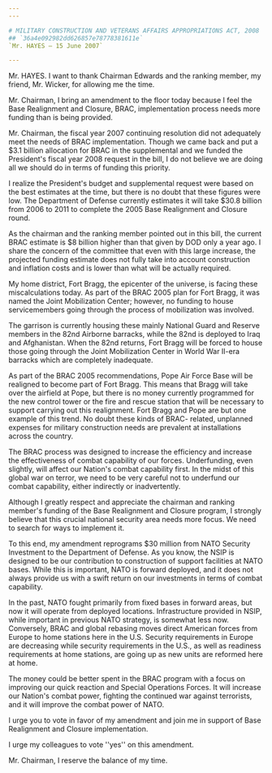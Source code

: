 ```yaml
---
---

# MILITARY CONSTRUCTION AND VETERANS AFFAIRS APPROPRIATIONS ACT, 2008
## `36a4e092982dd626857e78778381611e`
`Mr. HAYES — 15 June 2007`

---
```



Mr. HAYES. I want to thank Chairman Edwards and the ranking member, 
my friend, Mr. Wicker, for allowing me the time.

Mr. Chairman, I bring an amendment to the floor today because I feel 
the Base Realignment and Closure, BRAC, implementation process needs 
more funding than is being provided.

Mr. Chairman, the fiscal year 2007 continuing resolution did not 
adequately meet the needs of BRAC implementation. Though we came back 
and put a $3.1 billion allocation for BRAC in the supplemental and we 
funded the President's fiscal year 2008 request in the bill, I do not 
believe we are doing all we should do in terms of funding this 
priority.

I realize the President's budget and supplemental request were based 
on the best estimates at the time, but there is no doubt that these 
figures were low. The Department of Defense currently estimates it will 
take $30.8 billion from 2006 to 2011 to complete the 2005 Base 
Realignment and Closure round.

As the chairman and the ranking member pointed out in this bill, the 
current BRAC estimate is $8 billion higher than that given by DOD only 
a year ago. I share the concern of the committee that even with this 
large increase, the projected funding estimate does not fully take into 
account construction and inflation costs and is lower than what will be 
actually required.

My home district, Fort Bragg, the epicenter of the universe, is 
facing these miscalculations today. As part of the BRAC 2005 plan for 
Fort Bragg, it was named the Joint Mobilization Center; however, no 
funding to house servicemembers going through the process of 
mobilization was involved.

The garrison is currently housing these mainly National Guard and 
Reserve members in the 82nd Airborne barracks, while the 82nd is 
deployed to Iraq and Afghanistan. When the 82nd returns, Fort Bragg 
will be forced to house those going through the Joint Mobilization 
Center in World War II-era barracks which are completely inadequate.

As part of the BRAC 2005 recommendations, Pope Air Force Base will be 
realigned to become part of Fort Bragg. This means that Bragg will take 
over the airfield at Pope, but there is no money currently programmed 
for the new control tower or the fire and rescue station that will be 
necessary to support carrying out this realignment. Fort Bragg and Pope 
are but one example of this trend. No doubt these kinds of BRAC-
related, unplanned expenses for military construction needs are 
prevalent at installations across the country.

The BRAC process was designed to increase the efficiency and increase 
the effectiveness of combat capability of our forces. Underfunding, 
even slightly, will affect our Nation's combat capability first. In the 
midst of this global war on terror, we need to be very careful not to 
underfund our combat capability, either indirectly or inadvertently.

Although I greatly respect and appreciate the chairman and ranking 
member's funding of the Base Realignment and Closure program, I 
strongly believe that this crucial national security area needs more 
focus. We need to search for ways to implement it.

To this end, my amendment reprograms $30 million from NATO Security 
Investment to the Department of Defense. As you know, the NSIP is 
designed to be our contribution to construction of support facilities 
at NATO bases. While this is important, NATO is forward deployed, and 
it does not always provide us with a swift return on our investments in 
terms of combat capability.

In the past, NATO fought primarily from fixed bases in forward areas, 
but now it will operate from deployed locations. Infrastructure 
provided in NSIP, while important in previous NATO strategy, is 
somewhat less now. Conversely, BRAC and global rebasing moves direct 
American forces from Europe to home stations here in the U.S. Security 
requirements in Europe are decreasing while security requirements in 
the U.S., as well as readiness requirements at home stations, are going 
up as new units are reformed here at home.

The money could be better spent in the BRAC program with a focus on 
improving our quick reaction and Special Operations Forces. It will 
increase our Nation's combat power, fighting the continued war against 
terrorists, and it will improve the combat power of NATO.

I urge you to vote in favor of my amendment and join me in support of 
Base Realignment and Closure implementation.

I urge my colleagues to vote ''yes'' on this amendment.

Mr. Chairman, I reserve the balance of my time.